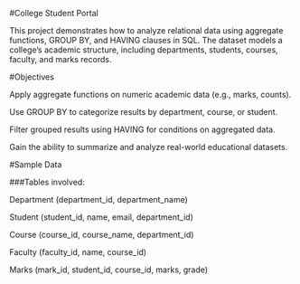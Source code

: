 #College Student Portal 

This project demonstrates how to analyze relational data using aggregate functions, GROUP BY, and HAVING clauses in SQL.
The dataset models a college’s academic structure, including departments, students, courses, faculty, and marks records.

#Objectives

Apply aggregate functions on numeric academic data (e.g., marks, counts).

Use GROUP BY to categorize results by department, course, or student.

Filter grouped results using HAVING for conditions on aggregated data.

Gain the ability to summarize and analyze real-world educational datasets.

#Sample Data

###Tables involved:

Department (department_id, department_name)

Student (student_id, name, email, department_id)

Course (course_id, course_name, department_id)

Faculty (faculty_id, name, course_id)

Marks (mark_id, student_id, course_id, marks, grade)


